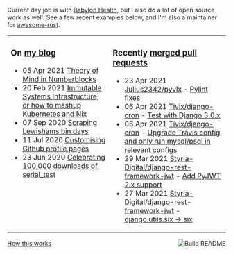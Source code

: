 Current day job is with [Babylon Health](https://github.com/babylonhealth), but I also do a lot of open source work as well. See a few recent examples below, and I'm also a maintainer for [awesome-rust](https://github.com/rust-unofficial/awesome-rust).

<table><tr><td valign="top">

### On [my blog](https://tevps.net/blog)
<!-- blog starts -->
* 05 Apr 2021 [Theory of Mind in Numberblocks](https://tevps.net/blog/2021/4/5/theory-mind-numberblocks/)
* 20 Feb 2021 [Immutable Systems Infrastructure, or how to mashup Kubernetes and Nix](https://tevps.net/blog/2021/2/20/immutable-systems-infrastructure-or-how-mashup-kub/)
* 07 Sep 2020 [Scraping Lewishams bin days](https://tevps.net/blog/2020/9/7/scraping-lewishams-bin-days/)
* 11 Jul 2020 [Customising Github profile pages](https://tevps.net/blog/2020/7/11/customising-github-profile-pages/)
* 23 Jun 2020 [Celebrating 100,000 downloads of serial_test](https://tevps.net/blog/2020/6/23/celebrating-100000-downloads-serial_test/)
<!-- blog ends -->

</td><td valign="top">

### Recently [merged pull requests](https://github.com/search?o=desc&q=is%3Apr+author%3Apalfrey+-user%3Apalfrey+is%3Amerged+is%3Apublic&s=created&type=Issues)

<!-- prs starts -->
* 23 Apr 2021 [Julius2342/pyvlx](https://github.com/Julius2342/pyvlx) - [Pylint fixes](https://github.com/Julius2342/pyvlx/pull/65)
* 06 Apr 2021 [Tivix/django-cron](https://github.com/Tivix/django-cron) - [Test with Django 3.0.x](https://github.com/Tivix/django-cron/pull/161)
* 06 Apr 2021 [Tivix/django-cron](https://github.com/Tivix/django-cron) - [Upgrade Travis config, and only run mysql/psql in relevant configs](https://github.com/Tivix/django-cron/pull/162)
* 29 Mar 2021 [Styria-Digital/django-rest-framework-jwt](https://github.com/Styria-Digital/django-rest-framework-jwt) - [Add PyJWT 2.x support](https://github.com/Styria-Digital/django-rest-framework-jwt/pull/91)
* 27 Mar 2021 [Styria-Digital/django-rest-framework-jwt](https://github.com/Styria-Digital/django-rest-framework-jwt) - [django.utils.six -> six](https://github.com/Styria-Digital/django-rest-framework-jwt/pull/90)
<!-- prs ends -->

</td></tr></table>

<a href="https://github.com/palfrey/palfrey/actions"><img src="https://github.com/palfrey/palfrey/workflows/Build%20README/badge.svg?branch=master" align="right" alt="Build README"></a> <a href="https://tevps.net/blog/2020/7/11/customising-github-profile-pages/">How this works</a>
